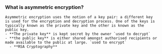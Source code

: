 ### What is asymmetric encryption?
    Asymmetric encryption uses the notion of a key pair: a different key is used for the encryption and decryption process. One of the keys is typically known as the private key and the other is known as the public key.
    - **The private key** is kept secret by the owner `used to decrypt`
    - **the public key** is either shared amongst authorised recipients or made available to the public at large. `used to encrypt`
      - **RSA Cryptography**